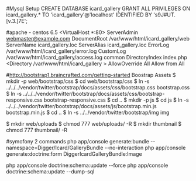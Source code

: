 #Mysql Setup
CREATE DATABASE icard_gallery
GRANT ALL PRIVILEGES ON  icard_gallery.* TO 'icard_gallery'@'localhost'  IDENTIFIED BY 's9J#UT.[v.3.]7E';

#apache - centos 6.5
<VirtualHost *:80>
     ServerAdmin webmaster@example.com
     DocumentRoot /var/www/html/icard_gallery/web
     ServerName  icard_gallery.loc
     ServerAlias icard_gallery.loc
     ErrorLog  /var/www/html/icard_gallery/error.log
     CustomLog /var/www/html/icard_gallery/access.log common
     DirectoryIndex index.php
     <Directory  /var/www/html/icard_gallery  >
           AllowOverride All
           Allow from All
     </Directory>
</VirtualHost>


#http://bootstrap1.braincrafted.com/getting-started
Boostrap Assets
$ mkdir -p web/bootstrap/css
$ cd web/bootstrap/css
$ ln -s ../../../vendor/twitter/bootstrap/docs/assets/css/bootstrap.css bootstrap.css
$ ln -s ../../../vendor/twitter/bootstrap/docs/assets/css/bootstrap-responsive.css bootstrap-responsive.css
$ cd ..
$ mkdir -p js
$ cd js
$ ln -s ../../../vendor/twitter/bootstrap/docs/assets/js/bootstrap.min.js bootstrap.min.js
$ cd ..
$ ln -s ../../vendor/twitter/bootstrap/img img

$ mkdir web/uploads
$ chmod 777 web/uploads/ -R
$ mkdir thumbnail
$ chmod 777 thumbnail/ -R

#symofony 2 commands
php app/console generate:bundle --namespace=Digger/Icard/GalleryBundle --no-interaction
php app/console generate:doctrine:form DiggerIcardGalleryBundle:Image



php app/console doctrine:schema:update --force
php app/console doctrine:schema:update --dump-sql


